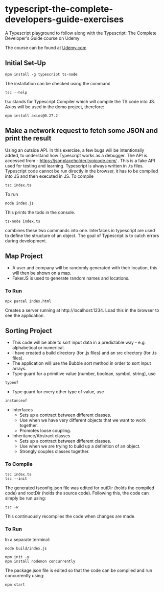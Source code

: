 # typescript-the-complete-developers-guide-exercises
A Typescript playground to follow along with the Typescript: The Complete Developer's Guide course on Udemy

The course can be found at [Udemy.com](https://www.udemy.com/)

## Initial Set-Up
```
npm install -g typescript ts-node
```
The installation can be checked using the command
```
tsc --help
```
tsc stands for Typescript Compiler which will compile the TS code into JS. 
Axios will be used in the demo project, therefore:
```
npm install axios@0.27.2
```


## Make a network request to fetch some JSON and print the result
Using an outside API. In this exercise, a few bugs will be intentionally added, to understand how Typescript works as a debugger. 
The API is accessed from - https://jsonplaceholder.typicode.com/ . This is a fake API used for testing and learning. 
Typescript is always written in .ts files. Typescript code cannot be run directly in the browser, it has to be compiled into JS and then executed in JS. 
To compile 
```
tsc index.ts
```
To run
```
node index.js
```
This prints the todo in the console.
```
ts-node index.ts
```
combines these two commands into one.
Interfaces in typescript are used to define the structure of an object. The goal of Typescript is to catch errors during development. 

## Map Project
- A user and company will be randomly generated with their location, this will then be shown on a map. 
- FakerJS is used to generate random names and locations. 

### To Run
```
npx parcel index.html
```
Creates a server running at http://localhost:1234. Load this in the browser to see the application. 

## Sorting Project
- This code will be able to sort input data in a predictable way - e.g. alphabetical or numerical.
- I have created a build directory (for .js files) and an src directory (for .ts files). 
- The application will use the Bubble sort method in order to sort input arrays. 
- Type guard for a primitive value (number, boolean, symbol, string), use
```
typeof
```
- Type guard for every other type of value, use
```
instanceof
```
- Interfaces
  - Sets up a contract between different classes.
  - Use when we have very different objects that we want to work together. 
  - Promotes loose coupling.
- Inheritance/Abstract classes
  - Sets up a contract between different classes. 
  - Use when we are trying to build up a definition of an object. 
  - Strongly couples classes together. 

### To Compile
```
tsc index.ts
tsc --init
```
The generated tsconfig.json file was edited for outDir (holds the compiled code) and rootDir (holds the source code). Following this, the code can simply be run using:
```
tsc -w
```
This continuously recompiles the code when changes are made. 
### To Run
In a separate terminal: 
```
node build/index.js
```
```
npm init -y
npm install nodemon concurrently
```
The package.json file is edited so that the code can be compiled and run concurrently using:
```
npm start
```